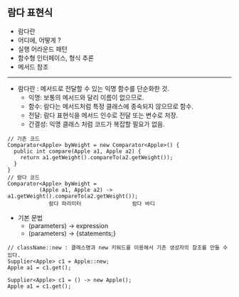 ## 람다 표현식

* 람다란
* 어디에, 어떻게 ?
* 실행 어라운드 패턴
* 함수형 인터페이스, 형식 추론
* 메서드 참조
---
* 람다란 : 메서드로 전달할 수 있는 익명 함수를 단순화한 것.
  * 익명: 보통의 메서드와 달리 이름이 없으므로.
  * 함수: 람다는 메서드처럼 특정 클래스에 종속되지 않으므로 함수.
  * 전달: 람다 표현식을 메서드 인수로 전달 또는 변수로 저장.
  * 간결성: 익명 클래스 처럼 코드가 복잡할 필요가 없음.
~~~
// 기존 코드
Comparator<Apple> byWeight = new Comparator<Apple>() {
  public int compare(Apple a1, Apple a2) {
    return a1.getWeight().compareTo(a2.getWeight());
  }
}
// 람다 코드
Comparator<Apple> byWeight =
          (Apple a1, Apple a2) -> a1.getWeight().compareTo(a2.getWeight());
             람다 파라미터                람다 바디
~~~
* 기본 문법
  * (parameters) -> expression
  * (parameters) -> {statements;}

~~~
// className::new : 클래스명과 new 키워드를 이용해서 기존 생성자의 참조를 만들 수 있다.
Supplier<Apple> c1 = Apple::new;
Apple a1 = c1.get();

Supplier<Apple> c1 = () -> new Apple();
Apple a1 = c1.get();
~~~
